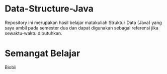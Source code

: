 # Data-Structure-Java
Repository ini merupakan hasil belajar matakuliah Struktur Data (Java) yang saya ambil pada semester dua dan dapat digunakan sebagai referensi jika sewaktu-waktu dibutuhkan.

# Semangat Belajar
Biobii
